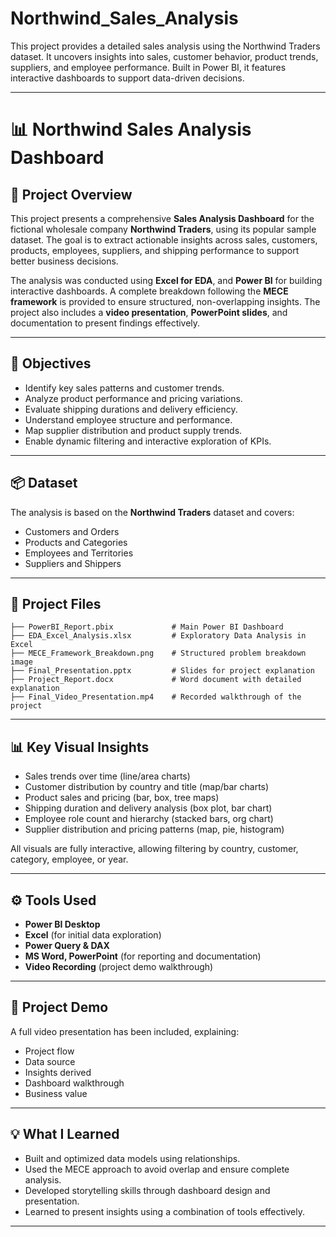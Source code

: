 # Northwind_Sales_Analysis
This project provides a detailed sales analysis using the Northwind Traders dataset. It uncovers insights into sales, customer behavior, product trends, suppliers, and employee performance. Built in Power BI, it features interactive dashboards to support data-driven decisions.

---

# 📊 Northwind Sales Analysis Dashboard

## 📝 Project Overview

This project presents a comprehensive **Sales Analysis Dashboard** for the fictional wholesale company **Northwind Traders**, using its popular sample dataset. The goal is to extract actionable insights across sales, customers, products, employees, suppliers, and shipping performance to support better business decisions.

The analysis was conducted using **Excel for EDA**, and **Power BI** for building interactive dashboards. A complete breakdown following the **MECE framework** is provided to ensure structured, non-overlapping insights. The project also includes a **video presentation**, **PowerPoint slides**, and documentation to present findings effectively.

---

## 🎯 Objectives

* Identify key sales patterns and customer trends.
* Analyze product performance and pricing variations.
* Evaluate shipping durations and delivery efficiency.
* Understand employee structure and performance.
* Map supplier distribution and product supply trends.
* Enable dynamic filtering and interactive exploration of KPIs.

---

## 📦 Dataset

The analysis is based on the **Northwind Traders** dataset and covers:

* Customers and Orders
* Products and Categories
* Employees and Territories
* Suppliers and Shippers

---

## 📁 Project Files

```
├── PowerBI_Report.pbix             # Main Power BI Dashboard
├── EDA_Excel_Analysis.xlsx         # Exploratory Data Analysis in Excel
├── MECE_Framework_Breakdown.png    # Structured problem breakdown image
├── Final_Presentation.pptx         # Slides for project explanation
├── Project_Report.docx             # Word document with detailed explanation
├── Final_Video_Presentation.mp4    # Recorded walkthrough of the project
```

---

## 📊 Key Visual Insights

* Sales trends over time (line/area charts)
* Customer distribution by country and title (map/bar charts)
* Product sales and pricing (bar, box, tree maps)
* Shipping duration and delivery analysis (box plot, bar chart)
* Employee role count and hierarchy (stacked bars, org chart)
* Supplier distribution and pricing patterns (map, pie, histogram)

All visuals are fully interactive, allowing filtering by country, customer, category, employee, or year.

---

## ⚙️ Tools Used

* **Power BI Desktop**
* **Excel** (for initial data exploration)
* **Power Query & DAX**
* **MS Word, PowerPoint** (for reporting and documentation)
* **Video Recording** (project demo walkthrough)

---

## 🎥 Project Demo

A full video presentation has been included, explaining:

* Project flow
* Data source
* Insights derived
* Dashboard walkthrough
* Business value

---

## 💡 What I Learned

* Built and optimized data models using relationships.
* Used the MECE approach to avoid overlap and ensure complete analysis.
* Developed storytelling skills through dashboard design and presentation.
* Learned to present insights using a combination of tools effectively.

---


